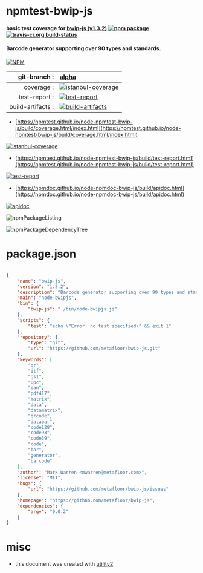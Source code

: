 # npmtest-bwip-js

#### basic test coverage for  [bwip-js (v1.3.2)](https://github.com/metafloor/bwip-js)  [![npm package](https://img.shields.io/npm/v/npmtest-bwip-js.svg?style=flat-square)](https://www.npmjs.org/package/npmtest-bwip-js) [![travis-ci.org build-status](https://api.travis-ci.org/npmtest/node-npmtest-bwip-js.svg)](https://travis-ci.org/npmtest/node-npmtest-bwip-js)

#### Barcode generator supporting over 90 types and standards.

[![NPM](https://nodei.co/npm/bwip-js.png?downloads=true&downloadRank=true&stars=true)](https://www.npmjs.com/package/bwip-js)

| git-branch : | [alpha](https://github.com/npmtest/node-npmtest-bwip-js/tree/alpha)|
|--:|:--|
| coverage : | [![istanbul-coverage](https://npmtest.github.io/node-npmtest-bwip-js/build/coverage.badge.svg)](https://npmtest.github.io/node-npmtest-bwip-js/build/coverage.html/index.html)|
| test-report : | [![test-report](https://npmtest.github.io/node-npmtest-bwip-js/build/test-report.badge.svg)](https://npmtest.github.io/node-npmtest-bwip-js/build/test-report.html)|
| build-artifacts : | [![build-artifacts](https://npmtest.github.io/node-npmtest-bwip-js/glyphicons_144_folder_open.png)](https://github.com/npmtest/node-npmtest-bwip-js/tree/gh-pages/build)|

- [https://npmtest.github.io/node-npmtest-bwip-js/build/coverage.html/index.html](https://npmtest.github.io/node-npmtest-bwip-js/build/coverage.html/index.html)

[![istanbul-coverage](https://npmtest.github.io/node-npmtest-bwip-js/build/screenCapture.buildCi.browser.%252Ftmp%252Fbuild%252Fcoverage.lib.html.png)](https://npmtest.github.io/node-npmtest-bwip-js/build/coverage.html/index.html)

- [https://npmtest.github.io/node-npmtest-bwip-js/build/test-report.html](https://npmtest.github.io/node-npmtest-bwip-js/build/test-report.html)

[![test-report](https://npmtest.github.io/node-npmtest-bwip-js/build/screenCapture.buildCi.browser.%252Ftmp%252Fbuild%252Ftest-report.html.png)](https://npmtest.github.io/node-npmtest-bwip-js/build/test-report.html)

- [https://npmdoc.github.io/node-npmdoc-bwip-js/build/apidoc.html](https://npmdoc.github.io/node-npmdoc-bwip-js/build/apidoc.html)

[![apidoc](https://npmdoc.github.io/node-npmdoc-bwip-js/build/screenCapture.buildCi.browser.%252Ftmp%252Fbuild%252Fapidoc.html.png)](https://npmdoc.github.io/node-npmdoc-bwip-js/build/apidoc.html)

![npmPackageListing](https://npmtest.github.io/node-npmtest-bwip-js/build/screenCapture.npmPackageListing.svg)

![npmPackageDependencyTree](https://npmtest.github.io/node-npmtest-bwip-js/build/screenCapture.npmPackageDependencyTree.svg)



# package.json

```json

{
    "name": "bwip-js",
    "version": "1.3.2",
    "description": "Barcode generator supporting over 90 types and standards.",
    "main": "node-bwipjs",
    "bin": {
        "bwip-js": "./bin/node-bwipjs.js"
    },
    "scripts": {
        "test": "echo \"Error: no test specified\" && exit 1"
    },
    "repository": {
        "type": "git",
        "url": "https://github.com/metafloor/bwip-js.git"
    },
    "keywords": [
        "qr",
        "itf",
        "gs1",
        "upc",
        "ean",
        "pdf417",
        "matrix",
        "data",
        "datamatrix",
        "qrcode",
        "databar",
        "code128",
        "code93",
        "code39",
        "code",
        "bar",
        "generator",
        "barcode"
    ],
    "author": "Mark Warren <mwarren@metafloor.com>",
    "license": "MIT",
    "bugs": {
        "url": "https://github.com/metafloor/bwip-js/issues"
    },
    "homepage": "https://github.com/metafloor/bwip-js",
    "dependencies": {
        "argv": "0.0.2"
    }
}
```



# misc
- this document was created with [utility2](https://github.com/kaizhu256/node-utility2)
